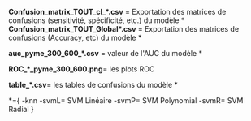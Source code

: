 **Confusion_matrix_TOUT_cl_\*.csv** = Exportation des matrices de confusions (sensitivité, spécificité, etc.) du modèle \*
**Confusion_matrix_TOUT_Global\*.csv** = Exportation des matrices de confusions (Accuracy, etc) du modèle \*

**auc_pyme_300_600_\*.csv** = valeur de l'AUC du modèle \*

**ROC_\*_pyme_300_600.png**= les plots ROC

**table_\*.csv**= les tables de confusions du modèle \*

\*={
-knn
-svmL= SVM Linéaire
-svmP= SVM Polynomial
-svmR= SVM Radial
}

